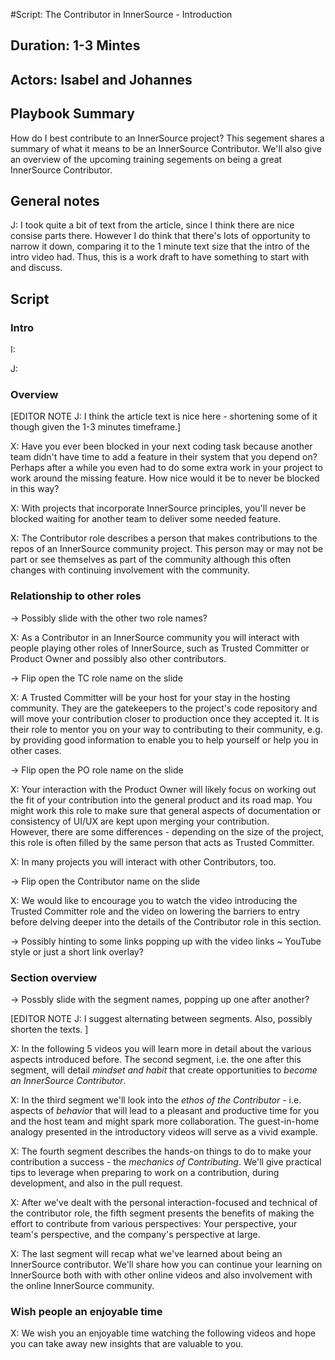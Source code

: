 #Script: The Contributor in InnerSource - Introduction

## Duration: 1-3 Mintes

## Actors: Isabel and Johannes

## Playbook Summary

How do I best contribute to an InnerSource project?  This segement shares a summary of what it means to be an InnerSource Contributor.  We'll also give an overview of the upcoming training segements on being a great InnerSource Contributor.

## General notes
J: I took quite a bit of text from the article, since I think there are nice consise parts there.
However I do think that there's lots of opportunity to narrow it down, comparing it to the 1 minute text size that the intro of the intro video had.
Thus, this is a work draft to have something to start with and discuss.

## Script

### Intro
I: 

J: 

### Overview

[EDITOR NOTE J: I think the article text is nice here - shortening some of it though given the 1-3 minutes timeframe.]

X: Have you ever been blocked in your next coding task because another team didn't have time to add a feature in their system that you depend on?
Perhaps after a while you even had to do some extra work in your project to work around the missing feature.
How nice would it be to never be blocked in this way?

X: With projects that incorporate InnerSource principles, you'll never be blocked waiting for another team to deliver some needed feature.

X: The Contributor role describes a person that makes contributions to the repos of an InnerSource community project.
This person may or may not be part or see themselves as part of the community although this often changes with continuing involvement with the community.


### Relationship to other roles

-> Possibly slide with the other two role names?

X: As a Contributor in an InnerSource community you will interact with people playing other roles of InnerSource, such as Trusted Committer or Product Owner and possibly also other contributors.

-> Flip open the TC role name on the slide

X: A Trusted Committer will be your host for your stay in the hosting community.
They are the gatekeepers to the project's code repository and will move your contribution closer to production once they accepted it. 
It is their role to mentor you on your way to contributing to their community, e.g. by providing good information to enable you to help yourself or help you in other cases.

-> Flip open the PO role name on the slide

X: Your interaction with the Product Owner will likely focus on working out the fit of your contribution into the general product and its road map. 
You might work this role to make sure that general aspects of documentation or consistency of UI/UX are kept upon merging your contribution.  
However, there are some differences - depending on the size of the project, this role is often filled by the same person that acts as Trusted Committer.

X: In many projects you will interact with other Contributors, too.

-> Flip open the Contributor name on the slide

X: We would like to encourage you to watch the video introducing the Trusted Committer role and the video on lowering the barriers to entry before delving deeper into the details of the Contributor role in this section.

-> Possibly hinting to some links popping up with the video links ~ YouTube style or just a short link overlay?

### Section overview

-> Possbly slide with the segment names, popping up one after another?

[EDITOR NOTE J:
I suggest alternating between segments.
Also, possibly shorten the texts.
]

X: In the following 5 videos you will learn more in detail about the various aspects introduced before. 
The second segment, i.e. the one after this segment, will detail _mindset and habit_ that create opportunities to _become an InnerSource Contributor_.

X: In the third segment we'll look into the _ethos of the Contributor_ - i.e. aspects of _behavior_ that will lead to a pleasant and productive time for you and the host team and might spark more collaboration.
The guest-in-home analogy presented in the introductory videos will serve as a vivid example. 

X: The fourth segment describes the hands-on things to do to make your contribution a success - the _mechanics of Contributing_.
We'll give practical tips to leverage when preparing to work on a contribution, during development, and also in the pull request.  

X: After we've dealt with the personal interaction-focused and technical of the contributor role, the fifth segment presents the benefits of making the effort to contribute from various perspectives: Your perspective, your team's perspective, and the company's perspective at large.

X: The last segment will recap what we've learned about being an InnerSource contributor.  We'll share how you can continue your learning on InnerSource both with with other online videos and also involvement with the online InnerSource community.

### Wish people an enjoyable time 

X: We wish you an enjoyable time watching the following videos and hope you can take away new insights that are valuable to you.
